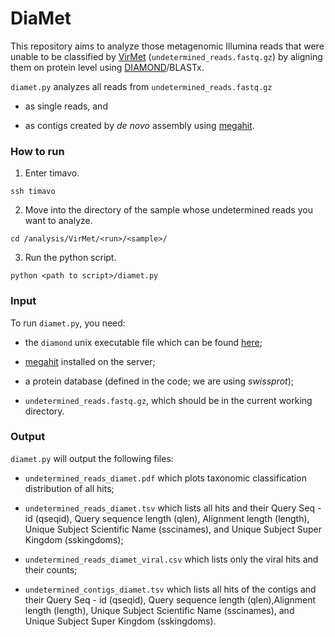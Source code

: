 <!-- README.md is generated from README.Rmd. Please edit that file -->

# DiaMet

This repository aims to analyze those metagenomic Illumina reads that
were unable to be classified by
[VirMet](https://github.com/medvir/VirMet)
(`undetermined_reads.fastq.gz`) by aligning them on protein level using
[DIAMOND](https://github.com/bbuchfink/diamond)/BLASTx.

`diamet.py` analyzes all reads from `undetermined_reads.fastq.gz`

- as single reads, and

- as contigs created by *de novo* assembly using
  [megahit](https://github.com/voutcn/megahit).

### How to run

1.  Enter timavo.

`ssh timavo`

2.  Move into the directory of the sample whose undetermined reads you
    want to analyze.

`cd /analysis/VirMet/<run>/<sample>/`

3.  Run the python script.

`python <path to script>/diamet.py`

### Input

To run `diamet.py`, you need:

- the `diamond` unix executable file which can be found
  [here](https://github.com/bbuchfink/diamond);

- [megahit](https://github.com/voutcn/megahit) installed on the server;

- a protein database (defined in the code; we are using *swissprot*);

- `undetermined_reads.fastq.gz`, which should be in the current working
  directory.

### Output

`diamet.py` will output the following files:

- `undetermined_reads_diamet.pdf` which plots taxonomic classification
  distribution of all hits;

- `undetermined_reads_diamet.tsv` which lists all hits and their Query
  Seq - id (qseqid), Query sequence length (qlen), Alignment length
  (length), Unique Subject Scientific Name (sscinames), and Unique
  Subject Super Kingdom (sskingdoms);

- `undetermined_reads_diamet_viral.csv` which lists only the viral hits
  and their counts;

- `undetermined_contigs_diamet.tsv` which lists all hits of the contigs
  and their Query Seq - id (qseqid), Query sequence length
  (qlen),Alignment length (length), Unique Subject Scientific Name
  (sscinames), and Unique Subject Super Kingdom (sskingdoms).
